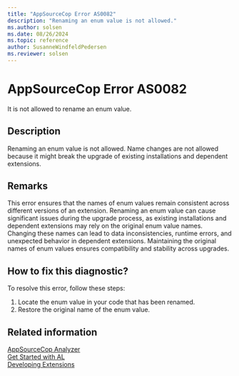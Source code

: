 ```yaml
---
title: "AppSourceCop Error AS0082"
description: "Renaming an enum value is not allowed."
ms.author: solsen
ms.date: 08/26/2024
ms.topic: reference
author: SusanneWindfeldPedersen
ms.reviewer: solsen
---
```

[//]: # (START>DO_NOT_EDIT)
[//]: # (IMPORTANT:Do not edit any of the content between here and the END>DO_NOT_EDIT.)
[//]: # (Any modifications should be made in the .xml files in the ModernDev repo.)
# AppSourceCop Error AS0082
It is not allowed to rename an enum value.

## Description
Renaming an enum value is not allowed. Name changes are not allowed because it might break the upgrade of existing installations and dependent extensions.

[//]: # (IMPORTANT: END>DO_NOT_EDIT)

## Remarks

This error ensures that the names of enum values remain consistent across different versions of an extension. Renaming an enum value can cause significant issues during the upgrade process, as existing installations and dependent extensions may rely on the original enum value names. Changing these names can lead to data inconsistencies, runtime errors, and unexpected behavior in dependent extensions. Maintaining the original names of enum values ensures compatibility and stability across upgrades.

## How to fix this diagnostic?

To resolve this error, follow these steps:

1. Locate the enum value in your code that has been renamed.
2. Restore the original name of the enum value.

## Related information  

[AppSourceCop Analyzer](appsourcecop.md)  
[Get Started with AL](../devenv-get-started.md)  
[Developing Extensions](../devenv-dev-overview.md)  